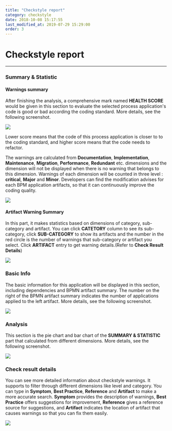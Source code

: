 ```yaml
---
title: "Checkstyle report"
category: checkstyle
date: 2018-10-08 15:17:55
last_modified_at: 2019-07-29 15:29:00
order: 3
---
```


# Checkstyle report
***
### Summary & Statistic

#### Warnings summary

   After finishing the analysis, a comprehensive mark named **HEALTH SCORE** would be given in this section to evaluate the selected process application's code is good or bad according the coding standard. More details, see the following screenshot.

   ![][checkstyle_healthScore]

   Lower score means that the code of this process application is closer to to the coding standard, and higher score means that the code needs to refactor.  

   The warnings are calculated from **Documentation**, **Implementation**, **Maintenance**, **Migration**, **Performance**, **Redundant** etc. dimensions and the dimension will not be displayed when there is no warning that belongs to this dimension. Warnings of each dimension  will be counted in three level : **critical**, **Major** and **Minor**. Developers can find the modification advises for each BPM application artifacts, so that it can continuously improve the coding quality.  

   ![][checkstyle_statistic]
####  Artifact Warning Summary
   In this part, it makes statistics based on dimensions of category, sub-category and artifact. You can click **CATETORY** column to see its sub-category, click **SUB-CATEGORY** to show its artifacts and the number in the red circle is the number of warnings that sub-category or artifact you select. Click **ARTIFACT** entry to get warning details.(Refer to **Check Result Details**)

   ![][checkstyle_category]

### Basic Info

   The basic information for this application will be displayed in this section, including dependencies and BPMN artifact summary. The number on the right of the BPMN artifact summary indicates the number of applications applied to the left artifact. More details, see the following screenshot.

   ![][checkstyle_basicInfo]

### Analysis

   This section is the pie chart and bar chart of the **SUMMARY & STATISTIC** part that calculated from different dimensions. More details, see the following screenshot.

   ![][checkstyle_chart]

### Check result details

   You can see more detailed information about checkstyle warnings. It supports to filter through different dimensions like level and category. You can type in **Symptom**, **Best Practice**, **Reference** and **Artifact** to make a more accurate search. **Symptom** provides the description of warnings, **Best Practice** offers suggestions for improvement, **Reference** gives a reference source for suggestions, and **Artifact** indicates the location of artifact that causes warnings so that you can fix them easily.

   ![][checkstyle_checkresultDetailed]

[checkstyle_healthScore]: ../images/checkstyle/checkstyle_healthScore.PNG
[checkstyle_basicInfo]: ../images/checkstyle/checkstyle_basicInfo.PNG
[checkstyle_chart]: ../images/checkstyle/checkstyle_checkstyle_chart.PNG
[checkstyle_statistic]: ../images/checkstyle/checkstyle_statistic.PNG
[checkstyle_category]: ../images/checkstyle/checkstyle_category.PNG
[checkstyle_checkresultDetailed]: ../images/checkstyle/checkstyle_checkresultDetailed.PNG

